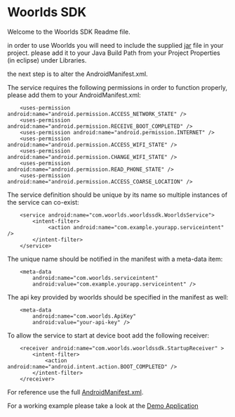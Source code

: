 Woorlds SDK
============

Welcome to the Woorlds SDK Readme file.

in order to use Woorlds you will need to include the supplied [jar](WoorldsDemo/libs/WoorldsSDK.jar) file in your project. please add it to your Java Build Path from your Project Properties (in eclipse) under Libraries.

the next step is to alter the AndroidManifest.xml.

The service requires the following permissions in order to function properly, please add them to your AndroidManifest.xml:
```
    <uses-permission android:name="android.permission.ACCESS_NETWORK_STATE" />
    <uses-permission android:name="android.permission.RECEIVE_BOOT_COMPLETED" />
    <uses-permission android:name="android.permission.INTERNET" />
    <uses-permission android:name="android.permission.ACCESS_WIFI_STATE" />
    <uses-permission android:name="android.permission.CHANGE_WIFI_STATE" />
    <uses-permission android:name="android.permission.READ_PHONE_STATE" />
    <uses-permission android:name="android.permission.ACCESS_COARSE_LOCATION" />
```
The service definition should be unique by its name so multiple instances of the service can co-exist:

```
    <service android:name="com.woorlds.woorldssdk.WoorldsService">
        <intent-filter>
             <action android:name="com.example.yourapp.serviceintent" />
        </intent-filter>
    </service>
```

The unique name should be notified in the manifest with a meta-data item:
```
    <meta-data
        android:name="com.woorlds.serviceintent"
        android:value="com.example.yourapp.serviceintent" />
```

The api key provided by woorlds should be specified in the manifest as well:
```
    <meta-data
        android:name="com.woorlds.ApiKey"
        android:value="your-api-key" />
```

To allow the service to start at device boot add the following receiver:
```
    <receiver android:name="com.woorlds.woorldssdk.StartupReceiver" >
        <intent-filter>
            <action android:name="android.intent.action.BOOT_COMPLETED" />
        </intent-filter>
    </receiver>
```
For reference use the full [AndroidManifest.xml](WoorldsDemo/AndroidManifest.xml).

For a working example please take a look at the [Demo Application](WoorldsDemo/src/com/example/woorldsdemo/DemoActivity.java)
